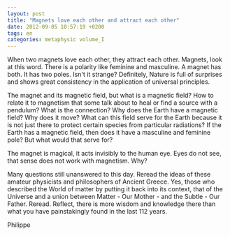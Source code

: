 ```yaml
---
layout: post
title: "Magnets love each other and attract each other"
date: 2012-09-05 10:57:19 +0200
tags: en
categories: metaphysic volume_I
---
```

When two magnets love each other, they attract each other. Magnets, look at this word. There is a polarity like feminine and masculine. A magnet has both. It has two poles. Isn't it strange? Definitely, Nature is full of surprises and shows great consistency in the application of universal principles.

The magnet and its magnetic field, but what is a magnetic field? How to relate it to magnetism that some talk about to heal or find a source with a pendulum? What is the connection? Why does the Earth have a magnetic field? Why does it move? What can this field serve for the Earth because it is not just there to protect certain species from particular radiations? If the Earth has a magnetic field, then does it have a masculine and feminine pole? But what would that serve for?

The magnet is magical, it acts invisibly to the human eye. Eyes do not see, that sense does not work with magnetism. Why?

Many questions still unanswered to this day. Reread the ideas of these amateur physicists and philosophers of Ancient Greece. Yes, those who described the World of matter by putting it back into its context, that of the Universe and a union between Matter - Our Mother - and the Subtle - Our Father. Reread. Reflect, there is more wisdom and knowledge there than what you have painstakingly found in the last 112 years.

Philippe

<!-- 
This work is licensed under a Creative Commons Attribution-NonCommercial 4.0 International License.
-->